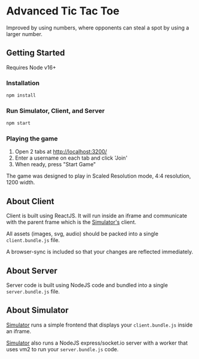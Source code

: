 # Advanced Tic Tac Toe

Improved by using numbers, where opponents can steal a spot by using a larger number.

## Getting Started

Requires Node v16+

### Installation

```bash
npm install
```

### Run Simulator, Client, and Server

```bash
npm start
```

### Playing the game

1. Open 2 tabs at [http://localhost:3200/](http://localhost:3200/)
2. Enter a username on each tab and click 'Join'
3. When ready, press "Start Game"

The game was designed to play in Scaled Resolution mode, 4:4 resolution, 1200 width.

## About Client

Client is built using ReactJS. It will run inside an iframe and communicate with the parent frame which is the [Simulator's](https://github.com/acosgames/acosgames) client.

All assets (images, svg, audio) should be packed into a single `client.bundle.js` file.

A browser-sync is included so that your changes are reflected immediately.

## About Server

Server code is built using NodeJS code and bundled into a single `server.bundle.js` file.

## About Simulator

[Simulator](https://github.com/acosgames/acosgames) runs a simple frontend that displays your `client.bundle.js` inside an iframe.

[Simulator](https://github.com/acosgames/acosgames) also runs a NodeJS express/socket.io server with a worker that uses vm2 to run your `server.bundle.js` code.
